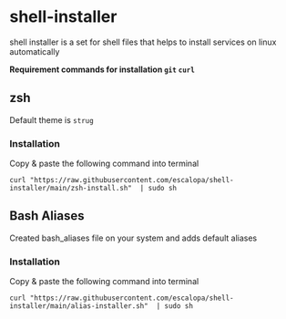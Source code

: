 # shell-installer

shell installer is a set for shell files that helps to install services on linux automatically

**Requirement commands for installation `git` `curl`**

## zsh

Default theme is `strug`


### **Installation**

Copy & paste the following command into terminal
```shell
curl "https://raw.githubusercontent.com/escalopa/shell-installer/main/zsh-install.sh"  | sudo sh
```

## Bash Aliases

Created bash_aliases file on your system and adds default aliases

### **Installation**

Copy & paste the following command into terminal
```shell
curl "https://raw.githubusercontent.com/escalopa/shell-installer/main/alias-installer.sh"  | sudo sh
```